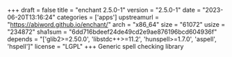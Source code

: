 +++
draft = false
title = "enchant 2.5.0-1"
version = "2.5.0-1"
date = "2023-06-20T13:16:24"
categories = ['apps']
upstreamurl = "https://abiword.github.io/enchant/"
arch = "x86_64"
size = "61072"
usize = "234872"
sha1sum = "6dd716bdeef24de49cd2e9ae876196bcd604936f"
depends = "['glib2>=2.50.0', 'libstdc++>=11.2', 'hunspell>=1.7.0', 'aspell', 'hspell']"
license = "LGPL"
+++
Generic spell checking library